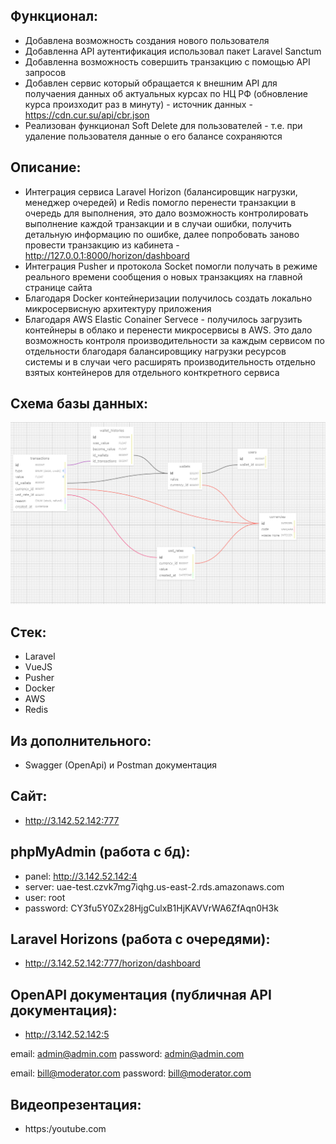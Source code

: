 Функционал:
-------------

- Добавлена возможность создания нового пользователя
- Добавленна API аутентификация использовал пакет Laravel Sanctum
- Добавленна возможность совершить транзакцию с помощью API запросов
- Добавлен сервис который обращается к внешним API для получаения данных об актуальных курсах по НЦ РФ (обновление курса произходит раз в минуту) - источник данных - https://cdn.cur.su/api/cbr.json
- Реализован функционал Soft Delete для пользователей - т.е. при удаление пользователя данные о его балансе сохраняются


Описание:
---------

- Интеграция сервиса Laravel Horizon (балансировщик нагрузки, менеджер очередей) и Redis помогло перенести транзакции в очередь для выполнения, это дало возможность контролировать выполнение каждой транзакции и в случаи ошибки, получить детальную информацию по ошибке, далее попробовать заново провести транзакцию из кабинета - http://127.0.0.1:8000/horizon/dashboard
- Интеграция Pusher и протокола Socket помогли получать в режиме реального времени сообщения о новых транзакциях на главной странице сайта
- Благодаря Docker контейнеризации получилось создать локально микросервисную архитектуру приложения
- Благодаря AWS Elastic Conainer Servece - получилось загрузить контейнеры в облако и перенести микросервисы в AWS. Это дало возможность контроля производительности за каждым сервисом по отдельности благодаря балансировщику нагрузки ресурсов системы и в случаи чего расширять производительность отдельно взятых контейнеров для отдельного конткретного сервиса




Cхема базы данных:
-------------
![alt text](/artifacts/database_v4.png)    

Стек:
-----------

- Laravel
- VueJS
- Pusher
- Docker
- AWS
- Redis


Из дополнительного:
---------------------

- Swagger (OpenApi) и Postman документация 

Сайт:
-------------

- http://3.142.52.142:777

phpMyAdmin (работа с бд):
---------------

- panel: http://3.142.52.142:4
- server: uae-test.czvk7mg7iqhg.us-east-2.rds.amazonaws.com
- user: root
- password: CY3fu5Y0Zx28HjgCulxB1HjKAVVrWA6ZfAqn0H3k

Laravel Horizons (работа с очередями):
---------------------------

- http://3.142.52.142:777/horizon/dashboard

OpenAPI документация (публичная API документация):
---------------------------

- http://3.142.52.142:5

email: admin@admin.com
password: admin@admin.com

email: bill@moderator.com
password: bill@moderator.com

Видеопрезентация:
-------------------------

- https:/youtube.com